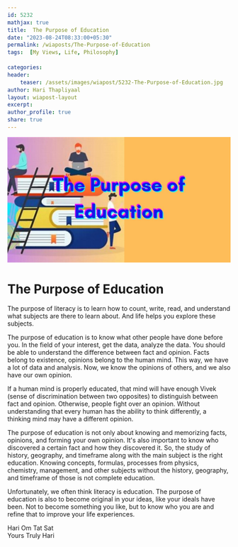 ```yaml
---        
id: 5232        
mathjax: true        
title:  The Purpose of Education          
date: "2023-08-24T08:33:00+05:30"        
permalink: /wiaposts/The-Purpose-of-Education     
tags:  [My Views, Life, Philosophy]         
        
categories:        
header:        
    teaser: /assets/images/wiapost/5232-The-Purpose-of-Education.jpg        
author: Hari Thapliyaal        
layout: wiapost-layout        
excerpt:        
author_profile: true        
share: true        
---        
```

        
![The Purpose of Education](/assets/images/wiapost/5232-The-Purpose-of-Education.jpg)     
    
# The Purpose of Education     
    
The purpose of literacy is to learn
how to count, write, read, and understand
what subjects are there to learn about.
And life helps you explore these subjects.

The purpose of education is to know
what other people have done before you.
In the field of your interest, get the data, analyze the data.
You should be able to understand the difference between fact and opinion.
Facts belong to existence, opinions belong to the human mind.
This way, we have a lot of data and analysis.
Now, we know the opinions of others, and
we also have our own opinion.

If a human mind is properly educated, that mind will have
enough Vivek (sense of discrimination between two opposites)
to distinguish between fact and opinion.
Otherwise, people fight over an opinion.
Without understanding that every human has the ability to think differently,
a thinking mind may have a different opinion.

The purpose of education is not only about knowing and memorizing
facts, opinions, and forming your own opinion.
It's also important to know
who discovered a certain fact and how they discovered it.
So, the study of history, geography, and timeframe
along with the main subject is the right education.
Knowing concepts, formulas, processes from physics, chemistry,
management, and other subjects without the history, geography, and
timeframe of those is not complete education.

Unfortunately, we often think literacy is education.
The purpose of education is also to become
original in your ideas, like your ideals have been.
Not to become something you like,
but to know who you are and refine that
to improve your life experiences.

Hari Om Tat Sat   
Yours Truly Hari



